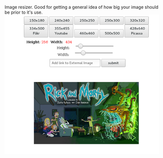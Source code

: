 Image resizer. Good for getting a general idea of how big your image should be prior to it's use.
![Alt text](https://github.com/moseleygj/JavaScript/blob/master/ImageReSizer_Ratio/ImageReSize.png)

